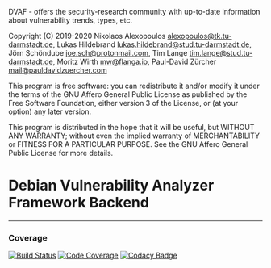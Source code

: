 
DVAF -  offers the security-research community with up-to-date information
        about vulnerability trends, types, etc.

Copyright (C) 2019-2020
Nikolaos Alexopoulos <alexopoulos@tk.tu-darmstadt.de>,
Lukas Hildebrand <lukas.hildebrand@stud.tu-darmstadt.de>,
Jörn Schöndube <joe.sch@protonmail.com>,
Tim Lange <tim.lange@stud.tu-darmstadt.de>,
Moritz Wirth <mw@flanga.io>,
Paul-David Zürcher <mail@pauldavidzuercher.com>

This program is free software: you can redistribute it and/or modify
it under the terms of the GNU Affero General Public License as published
by the Free Software Foundation, either version 3 of the License, or
(at your option) any later version.

This program is distributed in the hope that it will be useful,
but WITHOUT ANY WARRANTY; without even the implied warranty of
MERCHANTABILITY or FITNESS FOR A PARTICULAR PURPOSE. See the
GNU Affero General Public License for more details.

# Debian Vulnerability Analyzer Framework Backend

--- 
### Coverage

[![Build Status](https://travis-ci.com/mowirth/dvaf_backend.svg?token=aKfekXYkm4skpk55N4bG&branch=development)](https://travis-ci.com/mowirth/dvaf_backend)
[![Code Coverage](https://codecov.io/gh/mowirth/dvaf_backend/branch/development/graph/badge.svg?token=gKhxEeb36m)](https://codecov.io/gh/mowirth/dvaf_backend)
[![Codacy Badge](https://api.codacy.com/project/badge/Grade/88a731445df3450f96c0339fa4deb4e8)](https://www.codacy.com?utm_source=github.com&amp;utm_medium=referral&amp;utm_content=mowirth/dvaf_backend&amp;utm_campaign=Badge_Grade)